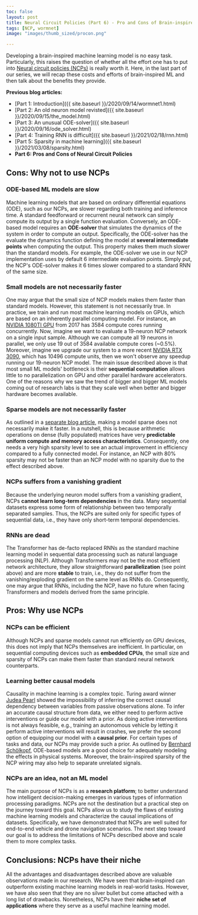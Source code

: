 ```yaml
---
toc: false
layout: post
title: Neural Circuit Policies (Part 6) - Pro and Cons of Brain-inspired ML Models
tags: [NCP, wormnet]
image: "images/thumb_sized/procon.png"

---
```


Developing a brain-inspired machine learning model is no easy task.
Particularly, this raises the question of whether all the effort one has to put into [Neural circuit policies (NCPs)](https://rdcu.be/b8sEo) is really worth it.
Here, in the last part of our series, we will recap these costs and efforts of brain-inspired ML and then talk about the benefits they provide.

**Previous blog articles:**

- [Part 1: Introduction]({{ site.baseurl }}/2020/09/14/wormnet1.html)
- [Part 2: An old neuron model revisted]({{ site.baseurl }}/2020/09/15/the_model.html)
- [Part 3: An unusual ODE-solver]({{ site.baseurl }}/2020/09/16/ode_solver.html)
- [Part 4: Training RNN is difficult]({{ site.baseurl }}/2021/02/18/rnn.html)
- [Part 5: Sparsity in machine learning]({{ site.baseurl }}/2021/03/08/sparsity.html)
- **Part 6: Pros and Cons of Neural Circuit Policies**



## Cons: Why not to use NCPs
### ODE-based ML models are slow
Machine learning models that are based on ordinary differential equations (ODE), such as our NCPs, are slower regarding both training and inference time.
A standard feedforward or recurrent neural network can simply compute its output by a single function evaluation. 
Conversely, an ODE-based model requires an **ODE-solver** that simulates the dynamics of the system in order to compute an output. Specifically, the ODE-solver has the evaluate the dynamics function defining the model at **several intermediate points** when computing the output. This property makes them much slower than the standard models.
For example, the ODE-solver we use in our NCP implementation uses by default 6 intermediate evaluation points. Simply put, the NCP's ODE-solver makes it 6 times slower compared to a standard RNN of the same size.

### Small models are not necessarily faster
One may argue that the small size of NCP models makes them faster than standard models. However, this statement is not necessarily true. In practice, we train and run most machine learning models on GPUs, which are based on an inherently parallel computing model. For instance, an [NVIDIA 1080TI GPU](https://www.techpowerup.com/gpu-specs/geforce-gtx-1080-ti.c2877) from 2017 has 3584 compute cores running concurrently.
Now, imagine we want to evaluate a 19-neuron NCP network on a single input sample. Although we can compute all 19 neurons in parallel, we only use 19 out of 3584 available compute cores (~0.5%). 
Moreover, imagine we upgrade our system to a more recent [NVIDIA RTX 3090](https://www.techpowerup.com/gpu-specs/geforce-rtx-3090.c3622), which has 10496 compute units, then we won't observe any speedup running our 19-neuron NCP model.
The main issue described above is that most small ML models' bottleneck is their **sequential computation** allows little to no parallelization on GPU and other parallel hardware accelerators.
One of the reasons why we saw the trend of bigger and bigger ML models coming out of research labs is that they scale well when better and bigger hardware becomes available.

### Sparse models are not necessarily faster
As outlined in a [separate blog article](https://mlech26l.github.io/pages/jupyter/sparsity/2022/07/04/sparsemath.html), making a model sparse does not necessarily make it faster.
In a nutshell, this is because arithmetic operations on dense (fully populated) matrices have very **predictable uniform compute and memory access characteristics**. Consequently, one needs a very high sparsity level to see an actual improvement in efficiency compared to a fully connected model.
For instance, an NCP with 80% sparsity may not be faster than an NCP model with no sparsity due to the effect described above.

### NCPs suffers from a vanishing gradient
Because the underlying neuron model suffers from a vanishing gradient, NCPs **cannot learn long-term dependencies** in the data.
Many sequential datasets express some form of relationship between two temporally separated samples. Thus, the NCPs are suited only for specific types of sequential data, i.e., they have only short-term temporal dependencies.

### RNNs are dead
The Transformer has de-facto replaced RNNs as the standard machine learning model in sequential data processing such as natural language processing (NLP). Although Transformers may not be the most efficient network architecture, they allow straightforward **parallelization** (see point above) and are more **stable** to train, i.e., they do not suffer from the vanishing/exploding gradient on the same level as RNNs do.
Consequently, one may argue that RNNs, including the NCP, have no future when facing Transformers and models derived from the same principle.

## Pros: Why use NCPs
### NCPs can be efficient
Although NCPs and sparse models cannot run efficiently on GPU devices, this does not imply that NCPs themselves are inefficient. In particular, on sequential computing devices such as **embedded CPUs**, the small size and sparsity of NCPs can make them faster than standard neural network counterparts. 

### Learning better causal models
Causality in machine learning is a complex topic. Turing award winner [Judea Pearl](https://www.kdnuggets.com/2018/06/gray-pearl-book-of-why.html) showed the impossibility of inferring the correct causal dependency between variables from passive observations alone. To infer an accurate causal structure from data, we either need to perform active interventions or guide our model with a prior. As doing active interventions is not always feasible, e.g., training an autonomous vehicle by letting it perform active interventions will result in crashes, we prefer the second option of equipping our model with a **causal prior**. 
For certain types of tasks and data, our NCPs may provide such a prior.
As outlined by [Bernhard Schölkopf](https://arxiv.org/pdf/1911.10500.pdf), ODE-based models are a good choice for adequately modeling the effects in physical systems. Moreover, the brain-inspired sparsity of the NCP wiring may also help to separate unrelated signals.

### NCPs are an idea, not an ML model
The main purpose of NCPs is as a **research platform**; to better understand how intelligent decision-making emerges in various types of information processing paradigms. 
NCPs are not the destination but a practical step on the journey toward this goal. NCPs allow us to study the flaws of existing machine learning models and characterize the causal implications of datasets. Specifically, we have demonstrated that NCPs are well suited for end-to-end vehicle and drone navigation scenarios.
The next step toward our goal is to address the limitations of NCPs described above and scale them to more complex tasks.


## Conclusions: NCPs have their niche
All the advantages and disadvantages described above are valuable observations made in our research. We have seen that brain-inspired can outperform existing machine learning models in real-world tasks.
However, we have also seen that they are no silver bullet but come attached with a long list of drawbacks.
Nonetheless, NCPs have their **niche set of applications** where they serve as a useful machine learning model.
